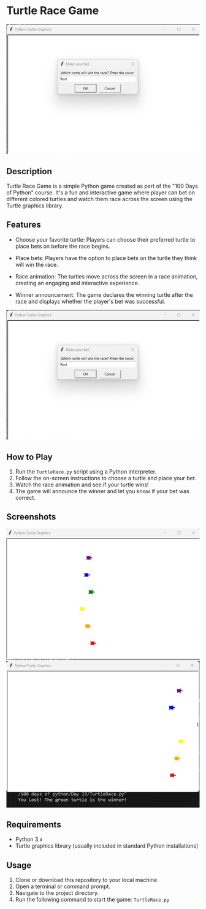 # Turtle Race Game

![Gameplay Screenshot](turtle_race_1.jpg)

## Description

Turtle Race Game is a simple Python game created as part of the "100 Days of Python" course. It's a fun and interactive game where player can bet on different colored turtles and watch them race across the screen using the Turtle graphics library.

## Features

- Choose your favorite turtle: Players can choose their preferred turtle to place bets on before the race begins.

- Place bets: Players have the option to place bets on the turtle they think will win the race.

- Race animation: The turtles move across the screen in a race animation, creating an engaging and interactive experience.

- Winner announcement: The game declares the winning turtle after the race and displays whether the player's bet was successful.

![Betting Screenshot](turtle_race_1.jpg)

## How to Play

1. Run the `TurtleRace.py` script using a Python interpreter.
2. Follow the on-screen instructions to choose a turtle and place your bet.
3. Watch the race animation and see if your turtle wins!
4. The game will announce the winner and let you know if your bet was correct.

## Screenshots

![Race in Progress](turtle_race_2.jpg)
![Race End](turtle_race_3.jpg)

## Requirements

- Python 3.x
- Turtle graphics library (usually included in standard Python installations)

## Usage

1. Clone or download this repository to your local machine.
2. Open a terminal or command prompt.
3. Navigate to the project directory.
4. Run the following command to start the game: `TurtleRace.py`
